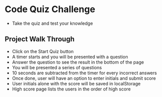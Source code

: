 # Code Quiz Challenge
 * Take the quiz and test your knowledge
 ## Project Walk Through
* Click on the Start Quiz button
* A timer starts and you will be presented with a question
* Answer the question to see the result in the bottom of the page
* You will be presented a series of questions
* 10 seconds are subtracted from the timer for every incorrect answers
* Once done, user will have an option to enter initials and submit score
* User initials alone with the score will be saved in localStorage
* High score page lists the users in the order of high score
